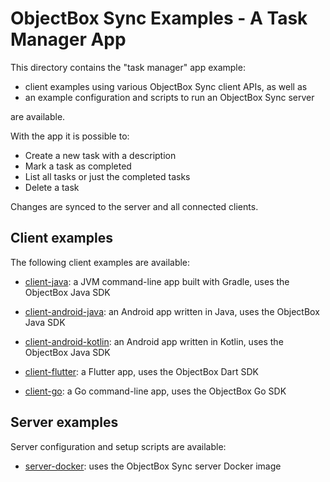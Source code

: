 # ObjectBox Sync Examples - A Task Manager App

This directory contains the "task manager" app example:

- client examples using various ObjectBox Sync client APIs, as well as
- an example configuration and scripts to run an ObjectBox Sync server

are available.

With the app it is possible to:

- Create a new task with a description
- Mark a task as completed
- List all tasks or just the completed tasks
- Delete a task

Changes are synced to the server and all connected clients.

## Client examples

The following client examples are available:

- [client-java](./client-java/): a JVM command-line app built with Gradle, uses the ObjectBox Java
  SDK

- [client-android-java](./client-android-java/): an Android app written in Java, uses the
  ObjectBox Java SDK

- [client-android-kotlin](./client-android-kotlin/): an Android app written in Kotlin, uses the
  ObjectBox Java SDK

- [client-flutter](./client-flutter/): a Flutter app, uses the ObjectBox Dart SDK

- [client-go](./client-go/): a Go command-line app, uses the ObjectBox Go SDK

## Server examples

Server configuration and setup scripts are available:

- [server-docker](./server-docker/): uses the ObjectBox Sync server Docker image
